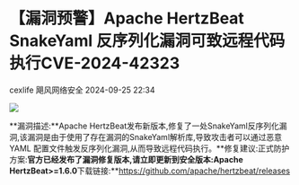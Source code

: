 #  【漏洞预警】Apache HertzBeat SnakeYaml 反序列化漏洞可致远程代码执行CVE-2024-42323   
cexlife  飓风网络安全   2024-09-25 22:34  
  
![](https://mmbiz.qpic.cn/mmbiz_png/ibhQpAia4xu01ZpBZSMH3lPLDodibpOYPiasEKAhUjd9BU0dx8hzBWb3zichib4zPRWFgAQI4n6NnJWSZlKn93dCCNuw/640?wx_fmt=png&from=appmsg "")  
  
**漏洞描述:**Apache HertzBeat发布新版本,修复了一处SnakeYaml反序列化漏洞,该漏洞是由于使用了存在漏洞的SnakeYaml解析库,导致攻击者可以通过恶意YAML 配置文件触发反序列化漏洞,从而导致远程代码执行。**修复建议:正式防护方案:**官方已经发布了漏洞修复版本,请立即更新到安全版本:Apache HertzBeat>=1.6.0**下载链接:**https://github.com/apache/hertzbeat/releases  
  
